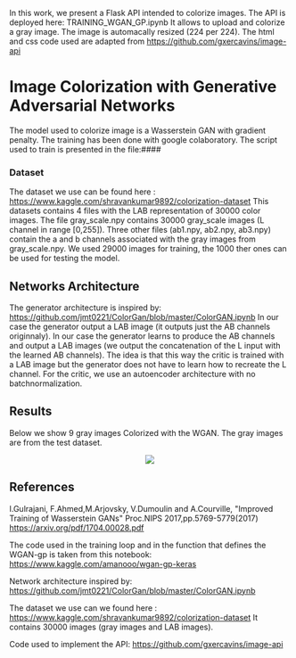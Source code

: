 
In this work, we present a Flask API intended to colorize images.
The API is deployed here: TRAINING_WGAN_GP.ipynb
It allows to upload and colorize a gray image.
The image is automacally resized (224 per 224).
The html and css code used are adapted from https://github.com/gxercavins/image-api

# Image Colorization with Generative Adversarial Networks 
The model used to colorize image is a Wasserstein GAN with gradient penalty. 
The training has been done with google colaboratory. The script used to train is presented in the file:####

### Dataset
The dataset we use can be found here : https://www.kaggle.com/shravankumar9892/colorization-dataset
This datasets contains 4 files with the LAB representation of 30000 color images.
The file gray_scale.npy contains 30000 gray_scale images (L channel in range [0,255]). Three other files (ab1.npy, ab2.npy, ab3.npy) contain the a and b channels associated with the gray images from gray_scale.npy.
We used 29000 images for training, the 1000 ther ones can be used for testing the model.


## Networks Architecture
The generator architecture is inspired by: https://github.com/jmt0221/ColorGan/blob/master/ColorGAN.ipynb
In our case the generator output a LAB image (it outputs just the AB channels originnaly). In our case the generator learns to produce the AB channels and output a LAB images (we output the concatenation of the L input with the learned AB channels). The idea is that this way the critic is trained with a LAB image but the generator does not have to learn how to recreate the L channel.
For the critic, we use an autoencoder architecture with no batchnormalization.
  
## Results
Below we show 9 gray images Colorized with the WGAN. The gray images are from the test dataset.
<p align='center'>  
  <img src='img/nine_predictions.png' />
</p>

## References
I.Gulrajani, F.Ahmed,M.Arjovsky, V.Dumoulin and A.Courville, "Improved Training of Wasserstein GANs" Proc.NIPS 2017,pp.5769-5779(2017)
https://arxiv.org/pdf/1704.00028.pdf

The code used in the training loop and in the function that defines the WGAN-gp is taken from this notebook: https://www.kaggle.com/amanooo/wgan-gp-keras

Network architecture inspired by: https://github.com/jmt0221/ColorGan/blob/master/ColorGAN.ipynb

The dataset we use can we found here : https://www.kaggle.com/shravankumar9892/colorization-dataset It contains 30000 images (gray images and LAB images).

Code used to implement the API: https://github.com/gxercavins/image-api

